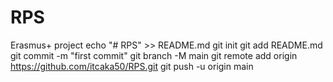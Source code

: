 # RPS
Erasmus+ project
echo "# RPS" >> README.md
git init
git add README.md
git commit -m "first commit"
git branch -M main
git remote add origin https://github.com/itcaka50/RPS.git
git push -u origin main
